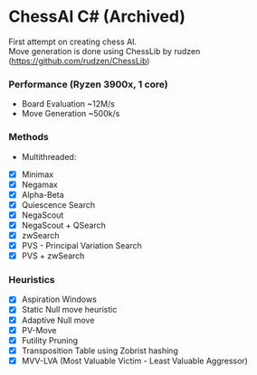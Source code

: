 # ChessAI C# (Archived)

First attempt on creating chess AI.  
Move generation is done using ChessLib by rudzen (https://github.com/rudzen/ChessLib)

### Performance (Ryzen 3900x, 1 core) 
 - Board Evaluation ~12M/s 
 - Move Generation  ~500k/s

### Methods
 - Multithreaded:
 - [x] Minimax
 - [x] Negamax
 - [x] Alpha-Beta  
 - [x] Quiescence Search  
 - [x] NegaScout  
 - [x] NegaScout + QSearch
 - [x] zwSearch
 - [x] PVS - Principal Variation Search
 - [x] PVS + zwSearch
 
### Heuristics
 - [x] Aspiration Windows   
 - [x] Static Null move heuristic  
 - [x] Adaptive Null move
 - [x] PV-Move
 - [x] Futility Pruning
 - [x] Transposition Table using Zobrist hashing   
 - [x] MVV-LVA (Most Valuable Victim - Least Valuable Aggressor)
